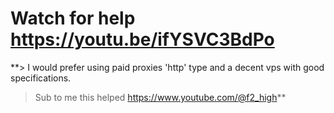 # Watch for help https://youtu.be/ifYSVC3BdPo

**> I would prefer using paid proxies 'http' type and a decent vps with good specifications.
> Sub to me this helped https://www.youtube.com/@f2_high**
